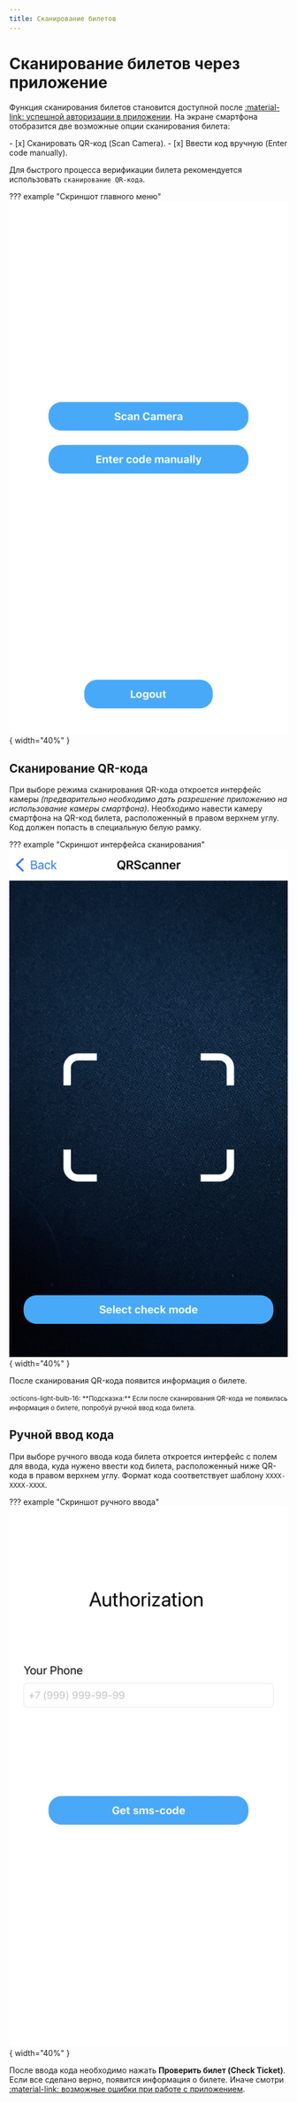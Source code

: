 ```yaml
---
title: Сканирование билетов
---
```


# Сканирование билетов через приложение
Функция сканирования билетов становится доступной после [:material-link: успешной авторизации в приложении](login.md). На экране смартфона отобразится две возможные опции сканирования билета:

<div class="result" markdown>
- [x] Сканировать QR-код (Scan Camera).
- [x] Ввести код вручную (Enter code manually).
</div>

Для быстрого процесса верификации билета рекомендуется использовать `сканирование QR-кода`.

??? example "Скриншот главного меню"
    ![Главное меню приложения](../../assets/images/app-1.jpeg){ width="40%" }

## Сканирование QR-кода
При выборе режима сканирования QR-кода откроется интерфейс камеры *(предварительно необходимо дать разрешение приложению на использование камеры смартфона)*. Необходимо навести камеру смартфона на QR-код билета, расположенный в правом верхнем углу. Код должен попасть в специальную белую рамку.

??? example "Скриншот интерфейса сканирования"
    ![Главное меню приложения](../../assets/images/app-3.jpeg){ width="40%" }

После сканирования QR-кода появится информация о билете.

<small>
  :octicons-light-bulb-16:
  **Подсказка:** Если после сканирования QR-кода не появилась информация о билете, попробуй ручной ввод кода билета.
</small>

## Ручной ввод кода

При выборе ручного ввода кода билета откроется интерфейс с полем для ввода, куда нужено ввести код билета, расположенный ниже QR-кода в правом верхнем углу. Формат кода соответствует шаблону `XXXX-XXXX-XXXX`.

??? example "Скриншот ручного ввода"
    ![Главное меню приложения](../../assets/images/app-4.jpeg){ width="40%" }

После ввода кода необходимо нажать **Проверить билет (Check Ticket)**. Если все сделано верно, появится информация о билете. Иначе смотри [:material-link: возможные ошибки при работе с приложением](errors.md).
